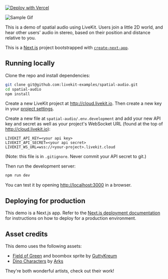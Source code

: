 [![Deploy with Vercel](https://vercel.com/button)](https://vercel.com/new/clone?repository-url=https%3A%2F%2Fgithub.com%2Flivekit-examples%2Fspatial-audio&env=LIVEKIT_API_KEY,LIVEKIT_API_SECRET,LIVEKIT_WS_URL&envDescription=Get%20these%20from%20your%20cloud%20livekit%20project.&envLink=https%3A%2F%2Fcloud.livekit.io&project-name=my-spatial-audio-app)

![Sample Gif](https://user-images.githubusercontent.com/8453967/221318613-861215da-1d71-492e-979f-dc7f18cb5c7f.gif)

This is a demo of spatial audio using LiveKit. Users join a little 2D world, and hear other users' audio in stereo, based on their position and distance relative to you.

This is a [Next.js](https://nextjs.org/) project bootstrapped with [`create-next-app`](https://github.com/vercel/next.js/tree/canary/packages/create-next-app).

## Running locally

Clone the repo and install dependencies:

```bash
git clone git@github.com:livekit-examples/spatial-audio.git
cd spatial-audio
npm install
```

Create a new LiveKit project at <http://cloud.livekit.io>. Then create a new key in your [project settings](https://cloud.livekit.io/projects/p_/settings/keys).

Create a new file at `spatial-audio/.env.development` and add your new API key and secret as well as your project's WebSocket URL (found at the top of <http://cloud.livekit.io>):

```
LIVEKIT_API_KEY=<your api key>
LIVEKIT_API_SECRET=<your api secret>
LIVEKIT_WS_URL=wss://<your-project>.livekit.cloud
```

(Note: this file is in `.gitignore`. Never commit your API secret to git.)

Then run the development server:

```bash
npm run dev
```

You can test it by opening <http://localhost:3000> in a browser.

## Deploying for production

This demo is a Next.js app. Refer to the [Next.js deployment documentation](https://nextjs.org/docs/deployment) for instructions on how to deploy for a production environment.

## Asset credits

This demo uses the following assets:

- [Field of Green](https://guttykreum.itch.io/field-of-green) and boombox sprite by [GuttyKreum](https://twitter.com/GuttyKreum)
- [Dino Characters](https://arks.itch.io/dino-characters) by [Arks](https://arks.digital/)

They're both wonderful artists, check out their work!
